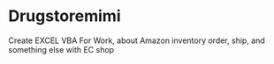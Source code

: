 # Drugstoremimi
Create EXCEL VBA For Work, about Amazon inventory order, ship, and something else with EC shop
